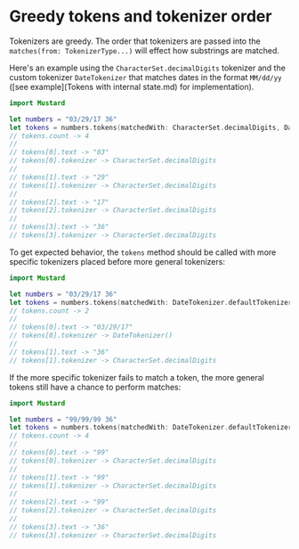 # Greedy tokens and tokenizer order

Tokenizers are greedy. The order that tokenizers are passed into the `matches(from: TokenizerType...)` will effect how substrings are matched.

Here's an example using the `CharacterSet.decimalDigits` tokenizer and the custom tokenizer `DateTokenizer` that matches dates in the format `MM/dd/yy` ([see example](Tokens with internal state.md) for implementation).

````Swift
import Mustard

let numbers = "03/29/17 36"
let tokens = numbers.tokens(matchedWith: CharacterSet.decimalDigits, DateTokenizer.defaultTokenizer)
// tokens.count -> 4
//
// tokens[0].text -> "03"
// tokens[0].tokenizer -> CharacterSet.decimalDigits
//
// tokens[1].text -> "29"
// tokens[1].tokenizer -> CharacterSet.decimalDigits
//
// tokens[2].text -> "17"
// tokens[2].tokenizer -> CharacterSet.decimalDigits
//
// tokens[3].text -> "36"
// tokens[3].tokenizer -> CharacterSet.decimalDigits
````

To get expected behavior, the `tokens` method should be called with more specific tokenizers placed before more general tokenizers:

````Swift
import Mustard

let numbers = "03/29/17 36"
let tokens = numbers.tokens(matchedWith: DateTokenizer.defaultTokenizer, CharacterSet.decimalDigits)
// tokens.count -> 2
//
// tokens[0].text -> "03/29/17"
// tokens[0].tokenizer -> DateTokenizer()
//
// tokens[1].text -> "36"
// tokens[1].tokenizer -> CharacterSet.decimalDigits
````

If the more specific tokenizer fails to match a token, the more general tokens still have a chance to perform matches:

````Swift
import Mustard

let numbers = "99/99/99 36"
let tokens = numbers.tokens(matchedWith: DateTokenizer.defaultTokenizer, CharacterSet.decimalDigits)
// tokens.count -> 4
//
// tokens[0].text -> "99"
// tokens[0].tokenizer -> CharacterSet.decimalDigits
//
// tokens[1].text -> "99"
// tokens[1].tokenizer -> CharacterSet.decimalDigits
//
// tokens[2].text -> "99"
// tokens[2].tokenizer -> CharacterSet.decimalDigits
//
// tokens[3].text -> "36"
// tokens[3].tokenizer -> CharacterSet.decimalDigits
````
